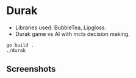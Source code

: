 # Durak
- Libraries used: BubbleTea, Lipgloss.
- Durak game vs AI with mcts decision making. 
```shell
go build .
./durak
```
## Screenshots

